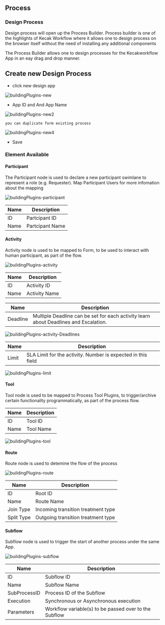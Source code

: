 ## Process ##

### Design Process ###

Design process will open up the Process Builder. Process builder is one of the highlights of Kecak Workflow
where it allows one to design process on the browser itself without the need of installing any additional components

The Process Builder allows one to design processes for the Kecakworkflow App in an eay drag and drop manner.

 

## Create new Design Process ##

- click new design app 

<img src="https://raw.githubusercontent.com/kinnara-digital-studio/kecak-workflow/master/docs/assets/buildingPlugins-new.png" alt="buildingPlugins-new" />

- App ID  and And App Name 

<img src="https://raw.githubusercontent.com/kinnara-digital-studio/kecak-workflow/master/docs/assets/buildingPlugins-new2.png" alt="buildingPlugins-new2" />

``` 
you can duplicate form existing process
```


<img src="https://raw.githubusercontent.com/kinnara-digital-studio/kecak-workflow/master/docs/assets/buildingPlugins-new4.png" alt="buildingPlugins-new4" />

- Save 

### Element Available ###

#### Participant ####

The Participant node is used to declare a new participant swimlane to represent a role (e.g. Requester). Map Participant Users for more infomation about the mapping 

<img src="https://raw.githubusercontent.com/kinnara-digital-studio/kecak-workflow/master/docs/assets/buildingPlugins-participant.png" alt="buildingPlugins-participant" />

| Name | Description |
|---|---|
| ID | Partcipant ID |
| Name | Partcipant Name |

#### Activity ####

Activity node is used to be mapped to Form, to be used to interact with human participant, as part of the flow. 

<img src="https://raw.githubusercontent.com/kinnara-digital-studio/kecak-workflow/master/docs/assets/buildingPlugins-activity.png" alt="buildingPlugins-activity" />

| Name | Description |
|---|---|
| ID | Activity ID |
| Name | Activity Name |

| Name | Description |
|---|---|
| Deadline | Multiple Deadline can be set for each activity learn about Deadlines and Escalation. |

<img src="https://raw.githubusercontent.com/kinnara-digital-studio/kecak-workflow/master/docs/assets/buildingPlugins-activity-Deadlines.png" alt="buildingPlugins-activity-Deadlines" />

| Name | Description |
|---|---|
| Limit | SLA Limit for the activity. Number is expected in this field |

<img src="https://raw.githubusercontent.com/kinnara-digital-studio/kecak-workflow/master/docs/assets/buildingPlugins-limit.png" alt="buildingPlugins-limit" />

#### Tool ####

Tool node is used to be mapped to Process Tool Plugins, to trigger/archive certain functionality programmatically, as part of the process flow.

| Name | Description |
|---|---|
| ID | Tool ID |
| Name | Tool Name |

<img src="https://raw.githubusercontent.com/kinnara-digital-studio/kecak-workflow/master/docs/assets/buildingPlugins-tool.png" alt="buildingPlugins-tool" />

#### Route ####

Route node is used to detemine the flow of the process

<img src="https://raw.githubusercontent.com/kinnara-digital-studio/kecak-workflow/master/docs/assets/buildingPlugins-route.png" alt="buildingPlugins-route" />

| Name | Description |
|---|---|
| ID |Root ID |
| Name | Route Name |
| Join Type | Incoming transition treatment type |
| Split Type | Outgoing transition treatment type |

#### Subflow ####

Subflow node is used to trigger the start of another process under the same App.

<img src="https://raw.githubusercontent.com/kinnara-digital-studio/kecak-workflow/master/docs/assets/buildingPlugins-subflow.png" alt="buildingPlugins-subflow" />

| Name | Description |
|---|---|
| ID | Subflow ID |
| Name | Subflow Name|
| SubProcessID | Process ID of the Subflow |
| Execution | Synchronous or Asynchronous execution |
| Parameters | Workflow variable(s) to be passed over to the Subflow |




